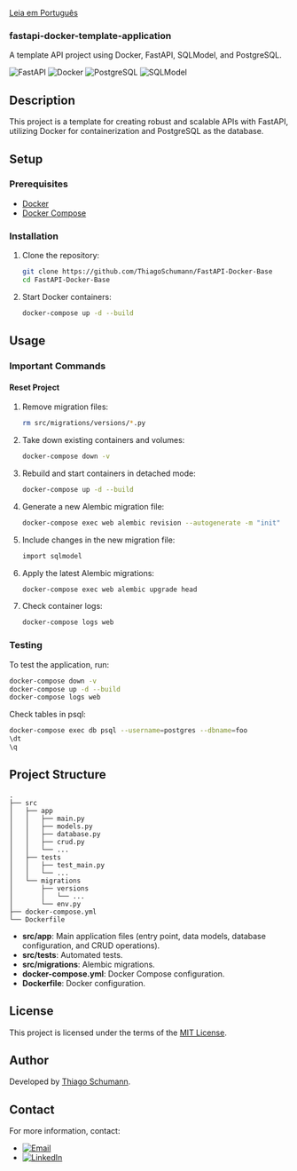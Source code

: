 [Leia em Português](README.pt-br.md)

### fastapi-docker-template-application

A template API project using Docker, FastAPI, SQLModel, and PostgreSQL.

![FastAPI](https://img.shields.io/badge/FastAPI-005571?style=flat&logo=fastapi)
![Docker](https://img.shields.io/badge/Docker-2496ED?style=flat&logo=docker&logoColor=white)
![PostgreSQL](https://img.shields.io/badge/PostgreSQL-336791?style=flat&logo=postgresql&logoColor=white)
![SQLModel](https://img.shields.io/badge/SQLModel-2496ED?style=flat&logo=sqlalchemy&logoColor=white)

## Description

This project is a template for creating robust and scalable APIs with FastAPI, utilizing Docker for containerization and PostgreSQL as the database.

## Setup

### Prerequisites

- [Docker](https://www.docker.com/)
- [Docker Compose](https://docs.docker.com/compose/)

### Installation

1. Clone the repository:

   ```bash
   git clone https://github.com/ThiagoSchumann/FastAPI-Docker-Base
   cd FastAPI-Docker-Base
   ```

2. Start Docker containers:
   ```bash
   docker-compose up -d --build
   ```

## Usage

### Important Commands

#### Reset Project

1. Remove migration files:

   ```bash
   rm src/migrations/versions/*.py
   ```

2. Take down existing containers and volumes:

   ```bash
   docker-compose down -v
   ```

3. Rebuild and start containers in detached mode:

   ```bash
   docker-compose up -d --build
   ```

4. Generate a new Alembic migration file:

   ```bash
   docker-compose exec web alembic revision --autogenerate -m "init"
   ```

5. Include changes in the new migration file:

   ```bash
   import sqlmodel
   ```

6. Apply the latest Alembic migrations:

   ```bash
   docker-compose exec web alembic upgrade head
   ```

7. Check container logs:
   ```bash
   docker-compose logs web
   ```

### Testing

To test the application, run:

```bash
docker-compose down -v
docker-compose up -d --build
docker-compose logs web
```

Check tables in psql:

```bash
docker-compose exec db psql --username=postgres --dbname=foo
\dt
\q
```

## Project Structure

```plaintext
.
├── src
│   ├── app
│   │   ├── main.py
│   │   ├── models.py
│   │   ├── database.py
│   │   ├── crud.py
│   │   └── ...
│   ├── tests
│   │   ├── test_main.py
│   │   └── ...
│   └── migrations
│       ├── versions
│       │   └── ...
│       └── env.py
├── docker-compose.yml
└── Dockerfile
```

- **src/app**: Main application files (entry point, data models, database configuration, and CRUD operations).
- **src/tests**: Automated tests.
- **src/migrations**: Alembic migrations.
- **docker-compose.yml**: Docker Compose configuration.
- **Dockerfile**: Docker configuration.

## License

This project is licensed under the terms of the [MIT License](LICENSE).

## Author

Developed by [Thiago Schumann](https://github.com/ThiagoSchumann).

## Contact

For more information, contact:

- [![Email](https://img.shields.io/badge/Email-thiagoarturschumann@gmail.com-red?style=flat&logo=gmail&logoColor=white)](maito:thiagoarturschumann@gmail.com)
- [![LinkedIn](https://img.shields.io/badge/LinkedIn-thiagoschumann-blue?style=flat&logo=linkedin&logoColor=white)](https://www.linkedin.com/in/thiagoschumann/)
